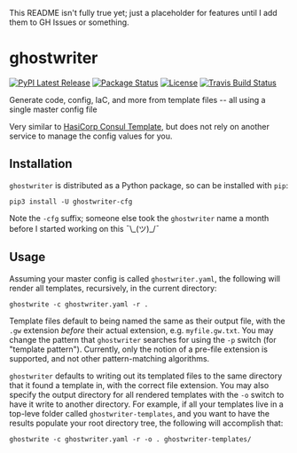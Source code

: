 This README isn't fully true yet; just a placeholder for features until I add
them to GH Issues or something.

ghostwriter
===========

[![PyPI Latest Release](https://img.shields.io/pypi/v/ghostwriter.svg)](https://pypi.org/project/ghostwriter/)
[![Package Status](https://img.shields.io/pypi/status/ghostwriter.svg)](https://pypi.org/project/ghostwriter/)
[![License](https://img.shields.io/pypi/l/ghostwriter.svg)](https://github.com/ryapric/ghostwriter/blob/master/LICENSE)
[![Travis Build Status](https://travis-ci.org/pandas-dev/pandas.svg?branch=master)](https://travis-ci.org/ryapric/ghostwriter)

Generate code, config, IaC, and more from template files -- all using a single
master config file

Very similar to [HasiCorp Consul
Template](https://github.com/hashicorp/consul-template), but does not rely on
another service to manage the config values for you.

Installation
------------

`ghostwriter` is distributed as a Python package, so can be installed with
`pip`:

    pip3 install -U ghostwriter-cfg

Note the `-cfg` suffix; someone else took the `ghostwriter` name a month before
I started working on this ¯\\\_(ツ)\_/¯

Usage
-----

Assuming your master config is called `ghostwriter.yaml`, the following will
render all templates, recursively, in the current directory:

    ghostwrite -c ghostwriter.yaml -r .

Template files default to being named the same as their output file, with the
`.gw` extension *before* their actual extension, e.g. `myfile.gw.txt`. You may
change the pattern that `ghostwriter` searches for using the `-p` switch (for
"template pattern"). Currently, only the notion of a pre-file extension is
supported, and not other pattern-matching algorithms.

`ghostwriter` defaults to writing out its templated files to the same directory
that it found a template in, with the correct file extension. You may also
specify the output directory for all rendered templates with the `-o` switch to
have it write to another directory. For example, if all your templates live in a
top-leve folder called `ghostwriter-templates`, and you want to have the results
populate your root directory tree, the following will accomplish that:

    ghostwrite -c ghostwriter.yaml -r -o . ghostwriter-templates/
